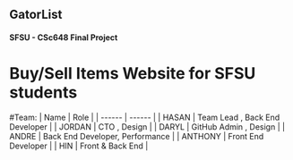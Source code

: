 ## GatorList
#### SFSU - CSc648 Final Project
# Buy/Sell Items Website for SFSU students

#Team: 
| Name | Role | 
| ------ | ------ |
| HASAN | Team Lead , Back End Developer |
| JORDAN | CTO , Design | 
| DARYL | GitHub Admin , Design  | 
| ANDRE | Back End Developer, Performance | 
| ANTHONY | Front End Developer  |
| HIN | Front & Back End | 
